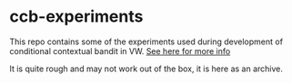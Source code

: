 # ccb-experiments

This repo contains some of the experiments used during development of conditional contextual bandit in VW. [See here for more info](https://github.com/VowpalWabbit/vowpal_wabbit/wiki/Conditional-Contextual-Bandit)

It is quite rough and may not work out of the box, it is here as an archive.
